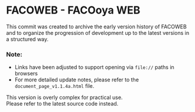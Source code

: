 # FACOWEB - FACOoya WEB

This commit was created to archive the early version history of FACOWEB
and to organize the progression of development up to the latest versions in a structured way.

### Note:
- Links have been adjusted to support opening via `file://` paths in browsers  
- For more detailed update notes, please refer to the `document_page_v1.1.4a.html` file.  

This version is overly complex for practical use.  
Please refer to the latest source code instead.